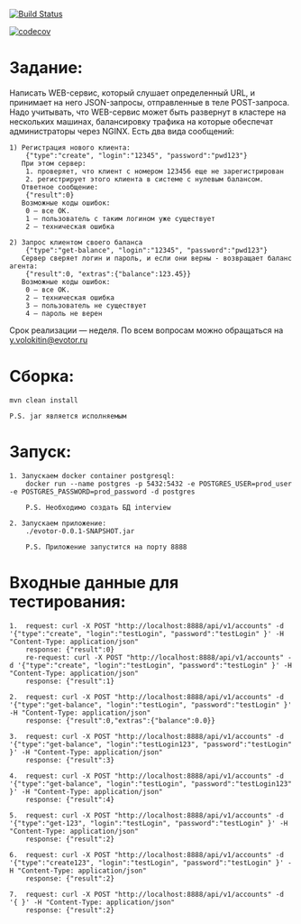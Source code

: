 [![Build Status](https://travis-ci.com/drunkmowgli/InterviewEvotor.svg?branch=master)](https://travis-ci.com/drunkmowgli/InterviewEvotor)

[![codecov](https://codecov.io/gh/drunkmowgli/InterviewEvotor/branch/master/graph/badge.svg)](https://codecov.io/gh/drunkmowgli/InterviewEvotor)

# Задание:

Написать WEB-сервис, который слушает определенный URL,
и принимает на него JSON-запросы, отправленные в теле POST-запроса.
Надо учитывать, что WEB-сервис может быть развернут в кластере на нескольких машинах,
балансировку трафика на которые обеспечат администраторы через NGINX.
Есть два вида сообщений:

    1) Регистрация нового клиента:
        {"type":"create", "login":"12345", "password":"pwd123"}
       При этом сервер:
        1. проверяет, что клиент с номером 123456 еще не зарегистрирован
        2. регистрирует этого клиента в системе с нулевым балансом.
       Ответное сообщение:
        {"result":0}
       Возможные коды ошибок:
        0 — все ОК.
        1 — пользователь с таким логином уже существует
        2 — техническая ошибка
        
    2) Запрос клиентом своего баланса
        {"type":"get-balance", "login":"12345", "password":"pwd123"}
       Сервер сверяет логин и пароль, и если они верны - возвращает баланс агента:
        {"result":0, "extras":{"balance":123.45}}
       Возможные коды ошибок:
        0 — все ОК.
        2 — техническая ошибка
        3 — пользователь не существует
        4 — пароль не верен
        
Срок реализации — неделя.
По всем вопросам можно обращаться на y.volokitin@evotor.ru


# Сборка:

    mvn clean install
    
    P.S. jar является исполняемым

# Запуск:

    1. Запускаем docker container postgresql:
        docker run --name postgres -p 5432:5432 -e POSTGRES_USER=prod_user -e POSTGRES_PASSWORD=prod_password -d postgres
        
        P.S. Необходимо создать БД interview
        
    2. Запускаем приложение: 
        ./evotor-0.0.1-SNAPSHOT.jar
        
        P.S. Приложение запустится на порту 8888
        
# Входные данные для тестирования:

    1.  request: curl -X POST "http://localhost:8888/api/v1/accounts" -d '{"type":"create", "login":"testLogin", "password":"testLogin" }' -H "Content-Type: application/json"
        response: {"result":0}
        re-request: curl -X POST "http://localhost:8888/api/v1/accounts" -d '{"type":"create", "login":"testLogin", "password":"testLogin" }' -H "Content-Type: application/json"
        response: {"result":1}
    
    2.  request: curl -X POST "http://localhost:8888/api/v1/accounts" -d '{"type":"get-balance", "login":"testLogin", "password":"testLogin" }' -H "Content-Type: application/json"
        response: {"result":0,"extras":{"balance":0.0}}
        
    3.  request: curl -X POST "http://localhost:8888/api/v1/accounts" -d '{"type":"get-balance", "login":"testLogin123", "password":"testLogin" }' -H "Content-Type: application/json"
        response: {"result":3}
        
    4.  request: curl -X POST "http://localhost:8888/api/v1/accounts" -d '{"type":"get-balance", "login":"testLogin", "password":"testLogin123" }' -H "Content-Type: application/json"
        response: {"result":4}
        
    5.  request: curl -X POST "http://localhost:8888/api/v1/accounts" -d '{"type":"get-123", "login":"testLogin", "password":"testLogin" }' -H "Content-Type: application/json"
        response: {"result":2}
        
    6.  request: curl -X POST "http://localhost:8888/api/v1/accounts" -d '{"type":"create123", "login":"testLogin", "password":"testLogin" }' -H "Content-Type: application/json"
        response: {"result":2}
        
    7.  request: curl -X POST "http://localhost:8888/api/v1/accounts" -d '{ }' -H "Content-Type: application/json" 
        response: {"result":2}
    

